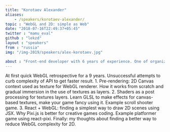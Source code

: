 ```yaml
---
title: "Korotaev Alexander"
aliases: 
    - /speakers/korotaev-alexander/
topic : "WebGL and 2D: simple as Web"
date: "2018-07-16T22:49:37+05:45"
twitter : "mamu_eval"
github : "lekzd"
layout : "speakers"
from : "russia"
img: "/img-2019/speakers/alex-korotaev.jpg"

about : "Front-end developer with 6 years of experience. One of organizers of local front-end community, podcaster and gamedev fanatic"
---
```

At first quick WebGL retrospective for a 9 years. Unsuccessful attempts to curb complexity of API to get faster result. 1. Pre-rendering: 2D Canvas context used as texture for WebGL renderer. How it works from scratch and gradual immersion in the use of textures as layers. 2. Shaders as a post processing for textures layers. Learn GLSL to make effects for canvas-based textures, make your game fancy using it. Example scroll shooter game. 3. React + WebGL: finding a simplest way to draw 2D scenes using JSX. Why Pixi.js is better for creative games coding. Example platformer game using react-pixi. Finally: my thoughts about finding a better way to reduce WebGL complexity for 2D.
